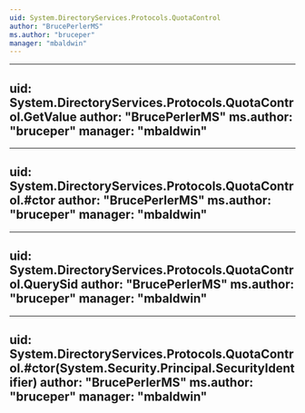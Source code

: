 ```yaml
---
uid: System.DirectoryServices.Protocols.QuotaControl
author: "BrucePerlerMS"
ms.author: "bruceper"
manager: "mbaldwin"
---
```


---
uid: System.DirectoryServices.Protocols.QuotaControl.GetValue
author: "BrucePerlerMS"
ms.author: "bruceper"
manager: "mbaldwin"
---

---
uid: System.DirectoryServices.Protocols.QuotaControl.#ctor
author: "BrucePerlerMS"
ms.author: "bruceper"
manager: "mbaldwin"
---

---
uid: System.DirectoryServices.Protocols.QuotaControl.QuerySid
author: "BrucePerlerMS"
ms.author: "bruceper"
manager: "mbaldwin"
---

---
uid: System.DirectoryServices.Protocols.QuotaControl.#ctor(System.Security.Principal.SecurityIdentifier)
author: "BrucePerlerMS"
ms.author: "bruceper"
manager: "mbaldwin"
---
